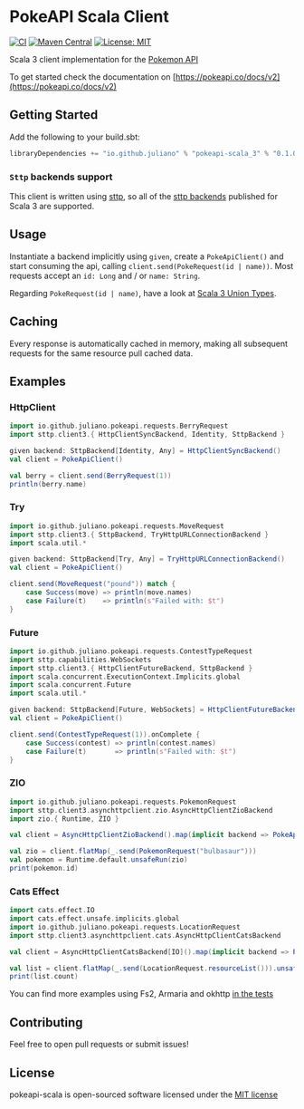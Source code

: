 # PokeAPI Scala Client
[![CI](https://github.com/juliano/pokeapi-scala/actions/workflows/ci.yml/badge.svg)](https://github.com/juliano/pokeapi-scala/actions/workflows/release.yml)
[![Maven Central](https://maven-badges.herokuapp.com/maven-central/io.github.juliano/pokeapi-scala_3/badge.svg)](https://maven-badges.herokuapp.com/maven-central/io.github.juliano/pokeapi-scala_3)
[![License: MIT](https://img.shields.io/badge/License-MIT-yellow.svg)](https://opensource.org/licenses/MIT)

Scala 3 client implementation for the [Pokemon API](https://pokeapi.co/)

To get started check the documentation on [https://pokeapi.co/docs/v2](https://pokeapi.co/docs/v2)

## Getting Started

Add the following to your build.sbt:

```scala
libraryDependencies += "io.github.juliano" % "pokeapi-scala_3" % "0.1.0"
```

### `Sttp` backends support

This client is written using [sttp](https://sttp.softwaremill.com/en/latest/index.html), so all of the [sttp backends](https://sttp.softwaremill.com/en/latest/backends/summary.html) published for Scala 3 are supported.

## Usage

Instantiate a backend implicitly using `given`, create a `PokeApiClient()` and start consuming the api, calling `client.send(PokeRequest(id | name))`. Most requests accept an `id: Long` and / or `name: String`.

Regarding `PokeRequest(id | name)`, have a look at [Scala 3 Union Types](https://docs.scala-lang.org/scala3/book/types-union.html).

## Caching

Every response is automatically cached in memory, making all subsequent requests for the same resource pull cached data. 

## Examples

### HttpClient

```scala
import io.github.juliano.pokeapi.requests.BerryRequest
import sttp.client3.{ HttpClientSyncBackend, Identity, SttpBackend }

given backend: SttpBackend[Identity, Any] = HttpClientSyncBackend()
val client = PokeApiClient()

val berry = client.send(BerryRequest(1))
println(berry.name)
```

### Try

```scala
import io.github.juliano.pokeapi.requests.MoveRequest
import sttp.client3.{ SttpBackend, TryHttpURLConnectionBackend }
import scala.util.*

given backend: SttpBackend[Try, Any] = TryHttpURLConnectionBackend()
val client = PokeApiClient()

client.send(MoveRequest("pound")) match {
    case Success(move) => println(move.names)
    case Failure(t)    => println(s"Failed with: $t")
}
```

### Future

```scala
import io.github.juliano.pokeapi.requests.ContestTypeRequest
import sttp.capabilities.WebSockets
import sttp.client3.{ HttpClientFutureBackend, SttpBackend }
import scala.concurrent.ExecutionContext.Implicits.global
import scala.concurrent.Future
import scala.util.*

given backend: SttpBackend[Future, WebSockets] = HttpClientFutureBackend()
val client = PokeApiClient()

client.send(ContestTypeRequest(1)).onComplete {
    case Success(contest) => println(contest.names)
    case Failure(t)       => println(s"Failed with: $t")
}
```

### ZIO

```scala
import io.github.juliano.pokeapi.requests.PokemonRequest
import sttp.client3.asynchttpclient.zio.AsyncHttpClientZioBackend
import zio.{ Runtime, ZIO }

val client = AsyncHttpClientZioBackend().map(implicit backend => PokeApiClient())

val zio = client.flatMap(_.send(PokemonRequest("bulbasaur")))
val pokemon = Runtime.default.unsafeRun(zio)
print(pokemon.id)
```

### Cats Effect

```scala
import cats.effect.IO
import cats.effect.unsafe.implicits.global
import io.github.juliano.pokeapi.requests.LocationRequest
import sttp.client3.asynchttpclient.cats.AsyncHttpClientCatsBackend

val client = AsyncHttpClientCatsBackend[IO]().map(implicit backend => PokeApiClient())

val list = client.flatMap(_.send(LocationRequest.resourceList())).unsafeRunSync()
print(list.count)
```

You can find more examples using Fs2, Armaria and okhttp [in the tests](https://github.com/juliano/pokeapi-scala/tree/main/src/test/scala/io/github/juliano/pokeapi)

## Contributing

Feel free to open pull requests or submit issues!

## License

pokeapi-scala is open-sourced software licensed under the [MIT license](https://opensource.org/licenses/MIT)